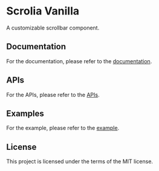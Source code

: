 # Scrolia Vanilla

A customizable scrollbar component.

## Documentation

For the documentation,
please refer to the [documentation](./docs/README.md).

## APIs

For the APIs,
please refer to the [APIs](./apis/README.md).

## Examples

For the example,
please refer to the [example](./example).

## License

This project is licensed under the terms of the MIT license.
